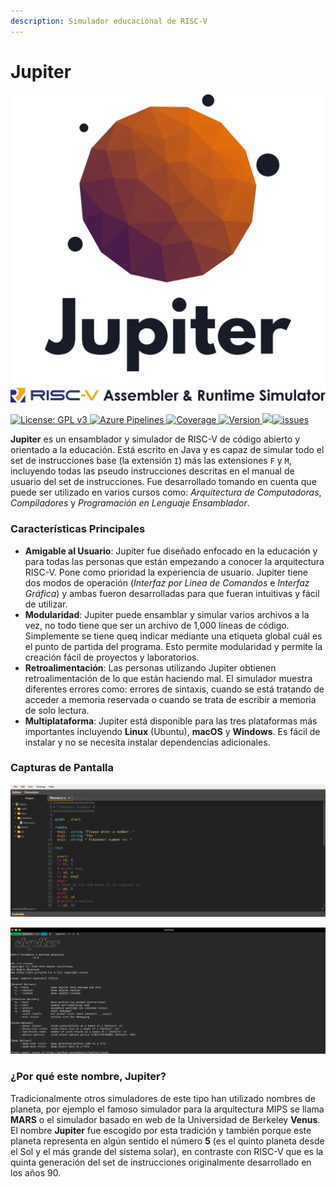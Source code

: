 ```yaml
---
description: Simulador educacional de RISC-V
---
```


# Jupiter

![](.gitbook/assets/jupiter%20%282%29.png)

[![License: GPL v3](https://camo.githubusercontent.com/bf135a9cea09d0ea4bba410582c0e70ec8222736/68747470733a2f2f696d672e736869656c64732e696f2f62616467652f4c6963656e73652d47504c25323076332d626c75652e737667) ](https://github.com/andrescv/Jupiter/blob/master/LICENSE)[![Azure Pipelines](https://camo.githubusercontent.com/3e6ec74735310767b8769af8dc70eec9c77ec490/68747470733a2f2f6465762e617a7572652e636f6d2f616e6472657363762f4a7570697465722f5f617069732f6275696c642f7374617475732f616e6472657363762e4a7570697465723f6272616e63684e616d653d6d6173746572) ](https://dev.azure.com/andrescv/Jupiter)[![Coverage](https://camo.githubusercontent.com/a4889f93e68e2b252bd1a4b3b9f3fb6a8b9ebd82/68747470733a2f2f696d672e736869656c64732e696f2f617a7572652d6465766f70732f636f7665726167652f616e6472657363762f4a7570697465722f342e737667) ](https://dev.azure.com/andrescv/Jupiter)[![Version](https://camo.githubusercontent.com/e38fdfa13696c595483430a8a5d4b63148289d46/68747470733a2f2f696d672e736869656c64732e696f2f6769746875622f72656c656173652f616e6472657363762f4a7570697465722f616c6c2e737667) ](https://github.com/andrescv/Jupiter/releases)[![](https://camo.githubusercontent.com/2e4cc3f0f602a96b633e8b168b8655a9780333f9/68747470733a2f2f696d672e736869656c64732e696f2f6769746875622f646f776e6c6f6164732f616e6472657363762f4a7570697465722f746f74616c2e737667)](https://github.com/andrescv/Jupiter/releases)[![issues](https://camo.githubusercontent.com/157860606cb742f60d6ceb0cabd043d03fe0d230/68747470733a2f2f696d672e736869656c64732e696f2f6769746875622f6973737565732f616e6472657363762f4a7570697465722e737667)](https://github.com/andrescv/Jupiter/issues)

**Jupiter** es un ensamblador y simulador de RISC-V de código abierto y orientado a la educación. Está escrito en Java y es capaz de simular todo el set de instrucciones base \(la extensión `I`\) más las extensiones `F` y `M`, incluyendo todas las pseudo instrucciones descritas en el manual de usuario del set de instrucciones. Fue desarrollado tomando en cuenta que puede ser utilizado en varios cursos como: _Arquitectura de Computadoras_, _Compiladores_ y _Programación en Lenguaje Ensamblador_.

### **Características Principales**

* **Amigable al Usuario**: Jupiter fue diseñado enfocado en la educación y para todas las personas que están empezando a conocer la arquitectura RISC-V. Pone como prioridad la experiencia de usuario. Jupiter tiene dos modos de operación \(_Interfaz por Linea de Comandos_ e _Interfaz Gráfica_\) y ambas fueron desarrolladas para que fueran intuitivas y fácil de utilizar.
* **Modularidad**: Jupiter puede ensamblar y simular varios archivos a la vez, no todo tiene que ser un archivo de 1,000 líneas de código. Simplemente se tiene queq indicar mediante una etiqueta global cuál es el punto de partida del programa. Esto permite modularidad y permite la creación fácil de proyectos y laboratorios.
* **Retroalimentación**: Las personas utilizando Jupiter obtienen retroalimentación de lo que están haciendo mal. El simulador muestra diferentes errores como: errores de sintaxis, cuando se está tratando de acceder a memoria reservada o cuando se trata de escribir a memoria de solo lectura.
* **Multiplataforma**: Jupiter está disponible para las tres plataformas más importantes incluyendo **Linux**  \(Ubuntu\), **macOS** y **Windows**. Es fácil de instalar y no se necesita instalar dependencias adicionales.

### **Capturas de Pantalla**

![Interfaz Gr&#xE1;fica de Jupiter](.gitbook/assets/gui.png)

![Interfaz por Linea de Comandos](.gitbook/assets/cli.png)

### ¿Por qué este nombre, Jupiter?

Tradicionalmente otros simuladores de este tipo han utilizado nombres de planeta, por ejemplo el famoso simulador para la arquitectura MIPS se llama **MARS** o el simulador basado en web de la Universidad de Berkeley **Venus**. El nombre **Jupiter** fue escogido por esta tradición y también porque este planeta representa en algún sentido el número **5** \(es el quinto planeta desde el Sol y el más grande del sistema solar\), en contraste con RISC-V que es la quinta generación del set de instrucciones originalmente desarrollado en los años 90.

